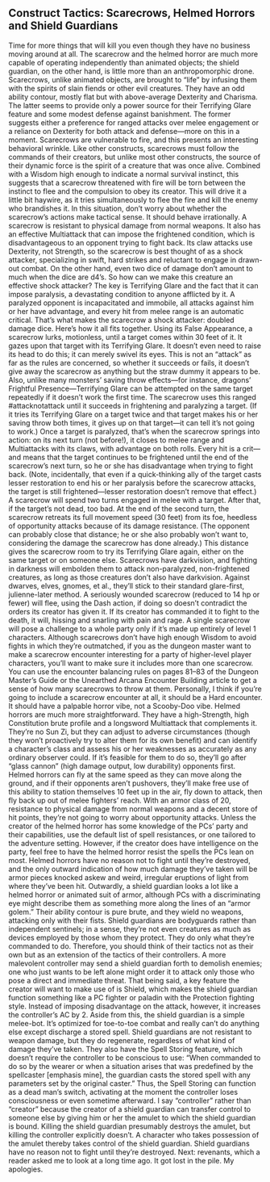 ## Construct Tactics: Scarecrows, Helmed Horrors and Shield Guardians

Time for more things that will kill you even though they have no business moving around at all. The scarecrow and the helmed horror are much more capable of operating independently than animated objects; the shield guardian, on the other hand, is little more than an anthropomorphic drone.
Scarecrows, unlike animated objects, are brought to “life” by infusing them with the spirits of slain fiends or other evil creatures. They have an odd ability contour, mostly flat but with above-average Dexterity and Charisma. The latter seems to provide only a power source for their Terrifying Glare feature and some modest defense against banishment. The former suggests either a preference for ranged attacks over melee engagement or a reliance on Dexterity for both attack and defense—more on this in a moment.
Scarecrows are vulnerable to fire, and this presents an interesting behavioral wrinkle. Like other constructs, scarecrows must follow the commands of their creators, but unlike most other constructs, the source of their dynamic force is the spirit of a creature that was once alive. Combined with a Wisdom high enough to indicate a normal survival instinct, this suggests that a scarecrow threatened with fire will be torn between the instinct to flee and the compulsion to obey its creator. This will drive it a little bit haywire, as it tries simultaneously to flee the fire and kill the enemy who brandishes it. In this situation, don’t worry about whether the scarecrow’s actions make tactical sense. It should behave irrationally.
A scarecrow is resistant to physical damage from normal weapons. It also has an effective Multiattack that can impose the frightened condition, which is disadvantageous to an opponent trying to fight back. Its claw attacks use Dexterity, not Strength, so the scarecrow is best thought of as a shock attacker, specializing in swift, hard strikes and reluctant to engage in drawn-out combat. On the other hand, even two dice of damage don’t amount to much when the dice are d4’s. So how can we make this creature an effective shock attacker?
The key is Terrifying Glare and the fact that it can impose paralysis, a devastating condition to anyone afflicted by it. A paralyzed opponent is incapacitated and immobile, all attacks against him or her have advantage, and every hit from melee range is an automatic critical. That’s what makes the scarecrow a shock attacker: doubled damage dice.
Here’s how it all fits together. Using its False Appearance, a scarecrow lurks, motionless, until a target comes within 30 feet of it. It gazes upon that target with its Terrifying Glare. It doesn’t even need to raise its head to do this; it can merely swivel its eyes. This is not an “attack” as far as the rules are concerned, so whether it succeeds or fails, it doesn’t give away the scarecrow as anything but the straw dummy it appears to be. Also, unlike many monsters’ saving throw effects—for instance, dragons’ Frightful Presence—Terrifying Glare can be attempted on the same target repeatedly if it doesn’t work the first time.
The scarecrow uses this ranged #attacknotattack until it succeeds in frightening and paralyzing a target. (If it tries its Terrifying Glare on a target twice and that target makes his or her saving throw both times, it gives up on that target—it can tell it’s not going to work.) Once a target is paralyzed, that’s when the scarecrow springs into action: on its next turn (not before!), it closes to melee range and Multiattacks with its claws, with advantage on both rolls. Every hit is a crit—and means that the target continues to be frightened until the end of the scarecrow’s next turn, so he or she has disadvantage when trying to fight back. (Note, incidentally, that even if a quick-thinking ally of the target casts lesser restoration to end his or her paralysis before the scarecrow attacks, the target is still frightened—lesser restoration doesn’t remove that effect.)
A scarecrow will spend two turns engaged in melee with a target. After that, if the target’s not dead, too bad. At the end of the second turn, the scarecrow retreats its full movement speed (30 feet) from its foe, heedless of opportunity attacks because of its damage resistance. (The opponent can probably close that distance; he or she also probably won’t want to, considering the damage the scarecrow has done already.) This distance gives the scarecrow room to try its Terrifying Glare again, either on the same target or on someone else.
Scarecrows have darkvision, and fighting in darkness will embolden them to attack non-paralyzed, non-frightened creatures, as long as those creatures don’t also have darkvision. Against dwarves, elves, gnomes, et al., they’ll stick to their standard glare-first, julienne-later method.
A seriously wounded scarecrow (reduced to 14 hp or fewer) will flee, using the Dash action, if doing so doesn’t contradict the orders its creator has given it. If its creator has commanded it to fight to the death, it will, hissing and snarling with pain and rage.
A single scarecrow will pose a challenge to a whole party only if it’s made up entirely of level 1 characters. Although scarecrows don’t have high enough Wisdom to avoid fights in which they’re outmatched, if you as the dungeon master want to make a scarecrow encounter interesting for a party of higher-level player characters, you’ll want to make sure it includes more than one scarecrow. You can use the encounter balancing rules on pages 81–83 of the Dungeon Master’s Guide or the Unearthed Arcana Encounter Building article to get a sense of how many scarecrows to throw at them. Personally, I think if you’re going to include a scarecrow encounter at all, it should be a Hard encounter. It should have a palpable horror vibe, not a Scooby-Doo vibe.
Helmed horrors are much more straightforward. They have a high-Strength, high Constitution brute profile and a longsword Multiattack that complements it. They’re no Sun Zi, but they can adjust to adverse circumstances (though they won’t proactively try to alter them for its own benefit) and can identify a character’s class and assess his or her weaknesses as accurately as any ordinary observer could. If it’s feasible for them to do so, they’ll go after “glass cannon” (high damage output, low durability) opponents first.
Helmed horrors can fly at the same speed as they can move along the ground, and if their opponents aren’t pushovers, they’ll make free use of this ability to station themselves 10 feet up in the air, fly down to attack, then fly back up out of melee fighters’ reach. With an armor class of 20, resistance to physical damage from normal weapons and a decent store of hit points, they’re not going to worry about opportunity attacks.
Unless the creator of the helmed horror has some knowledge of the PCs’ party and their capabilities, use the default list of spell resistances, or one tailored to the adventure setting. However, if the creator does have intelligence on the party, feel free to have the helmed horror resist the spells the PCs lean on most.
Helmed horrors have no reason not to fight until they’re destroyed, and the only outward indication of how much damage they’ve taken will be armor pieces knocked askew and weird, irregular eruptions of light from where they’ve been hit.
Outwardly, a shield guardian looks a lot like a helmed horror or animated suit of armor, although PCs with a discriminating eye might describe them as something more along the lines of an “armor golem.” Their ability contour is pure brute, and they wield no weapons, attacking only with their fists. Shield guardians are bodyguards rather than independent sentinels; in a sense, they’re not even creatures as much as devices employed by those whom they protect. They do only what they’re commanded to do. Therefore, you should think of their tactics not as their own but as an extension of the tactics of their controllers. A more malevolent controller may send a shield guardian forth to demolish enemies; one who just wants to be left alone might order it to attack only those who pose a direct and immediate threat.
That being said, a key feature the creator will want to make use of is Shield, which makes the shield guardian function something like a PC fighter or paladin with the Protection fighting style. Instead of imposing disadvantage on the attack, however, it increases the controller’s AC by 2. Aside from this, the shield guardian is a simple melee-bot. It’s optimized for toe-to-toe combat and really can’t do anything else except discharge a stored spell.
Shield guardians are not resistant to weapon damage, but they do regenerate, regardless of what kind of damage they’ve taken. They also have the Spell Storing feature, which doesn’t require the controller to be conscious to use: “When commanded to do so by the wearer or when a situation arises that was predefined by the spellcaster [emphasis mine], the guardian casts the stored spell with any parameters set by the original caster.” Thus, the Spell Storing can function as a dead man’s switch, activating at the moment the controller loses consciousness or even sometime afterward.
I say “controller” rather than “creator” because the creator of a shield guardian can transfer control to someone else by giving him or her the amulet to which the shield guardian is bound. Killing the shield guardian presumably destroys the amulet, but killing the controller explicitly doesn’t. A character who takes possession of the amulet thereby takes control of the shield guardian.
Shield guardians have no reason not to fight until they’re destroyed.
Next: revenants, which a reader asked me to look at a long time ago. It got lost in the pile. My apologies.

